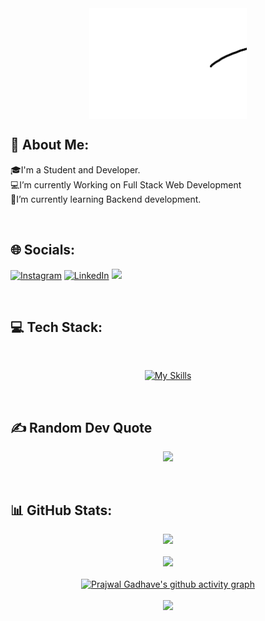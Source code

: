 <div align="center">
<img src="https://github.com/InTruder-Sec/InTruder-Sec/blob/main/svg.svg" align="center" style="width: 50%" />
</div> 


## 💫 About Me:
🎓I'm a Student and Developer.<br>
💻I’m currently Working on Full Stack Web Development<br>
🚀I’m currently learning Backend development.<br>

<br>

## 🌐 Socials:
[![Instagram](https://img.shields.io/badge/Instagram-%23E4405F.svg?logo=Instagram&logoColor=white)](https://instagram.com/_p_r_a_j_w_a_l_06) [![LinkedIn](https://img.shields.io/badge/LinkedIn-%230077B5.svg?logo=linkedin&logoColor=white)](https://linkedin.com/in/prajwal-gadhave-687aaa241)
[![](https://visitcount.itsvg.in/api?id=prajwal-0706&icon=2&color=6)](https://visitcount.itsvg.in)

<br>

## 💻 Tech Stack:
<br>

<div align="center">

[![My Skills](https://skillicons.dev/icons?i=cpp,java,git,html,css,js,ts,mongodb,express,react,nodejs,bootstrap,tailwind,flask,django,redux,materialui,postman,mysql,netlify,vercel,nextjs,firebase,appwrite,supabase,redis,aws,gcp,azure,cloudflare,linux,bash,ai,tensorflow,pytorch,docker,kubernetes,ansible,openshift,jenkins,githubactions,flutter,figma,threejs,kafka&perline=15)]()

</div>
<br>

## ✍️ Random Dev Quote

<div align="center">

![](https://quotes-github-readme.vercel.app/api?type=vetical&theme=tokyonight)

</div>
<br>

## 📊 GitHub Stats:

<div align="center">

![](https://github-readme-stats.vercel.app/api?username=prajwal-0706&theme=midnight-purple&hide_border=false&include_all_commits=true&count_private=false)<br/><br>
![](https://github-readme-streak-stats.herokuapp.com/?user=prajwal-0706&theme=midnight-purple&hide_border=false)<br/><br>
[![Prajwal Gadhave's github activity graph](https://github-readme-activity-graph.vercel.app/graph?username=prajwal-0706&bg_color=000000&color=9745f5&line=9745f5&point=8318b6&area=true&hide_border=true)](https://github-readme-activity-graph.vercel.app)<br><br>
![](https://github-readme-stats.vercel.app/api/top-langs/?username=prajwal-0706&theme=midnight-purple&hide_border=false&include_all_commits=true&count_private=false&layout=compact)

</div>






